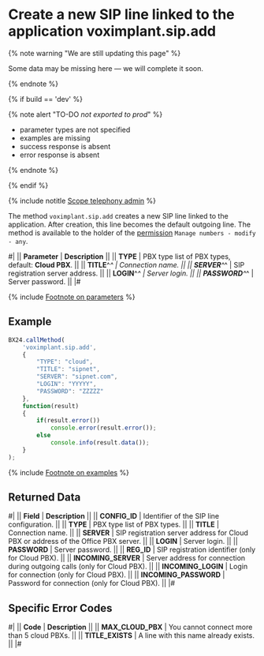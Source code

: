 # Create a new SIP line linked to the application voximplant.sip.add

{% note warning "We are still updating this page" %}

Some data may be missing here — we will complete it soon.

{% endnote %}

{% if build == 'dev' %}

{% note alert "TO-DO _not exported to prod_" %}

- parameter types are not specified
- examples are missing
- success response is absent
- error response is absent

{% endnote %}

{% endif %}

{% include notitle [Scope telephony admin](../../_includes/scope-telephony-admin.md) %}

The method `voximplant.sip.add` creates a new SIP line linked to the application. After creation, this line becomes the default outgoing line. The method is available to the holder of the [permission](https://helpdesk.bitrix24.com/open/18216960/) `Manage numbers - modify - any`.

#|
|| **Parameter** | **Description** ||
|| **TYPE** | PBX type list of PBX types, default: **Cloud PBX**. ||
|| **TITLE**^*^ | Connection name. ||
|| **SERVER**^*^ | SIP registration server address. ||
|| **LOGIN**^*^ | Server login. ||
|| **PASSWORD**^*^ | Server password. ||
|#

{% include [Footnote on parameters](../../../../_includes/required.md) %}

## Example

```js
BX24.callMethod(
    'voximplant.sip.add',
    {
        "TYPE": "cloud",
        "TITLE": "sipnet",
        "SERVER": "sipnet.com",
        "LOGIN": "YYYYY",
        "PASSWORD": "ZZZZZ"
    },
    function(result)
    {
        if(result.error())
            console.error(result.error());
        else
            console.info(result.data());
    }
);
```

{% include [Footnote on examples](../../../../_includes/examples.md) %}

## Returned Data

#|
|| **Field** | **Description** ||
|| **CONFIG_ID** | Identifier of the SIP line configuration. ||
|| **TYPE** | PBX type list of PBX types. ||
|| **TITLE** | Connection name. ||
|| **SERVER** | SIP registration server address for Cloud PBX or address of the Office PBX server. ||
|| **LOGIN** | Server login. ||
|| **PASSWORD** | Server password. ||
|| **REG_ID** | SIP registration identifier (only for Cloud PBX). ||
|| **INCOMING_SERVER** | Server address for connection during outgoing calls (only for Cloud PBX). ||
|| **INCOMING_LOGIN** | Login for connection (only for Cloud PBX). ||
|| **INCOMING_PASSWORD** | Password for connection (only for Cloud PBX). ||
|#

## Specific Error Codes

#|
|| **Code** | **Description** ||
|| **MAX_CLOUD_PBX** | You cannot connect more than 5 cloud PBXs. ||
|| **TITLE_EXISTS** | A line with this name already exists. ||
|#